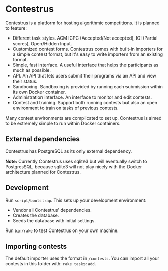 # Contestrus

Contestrus is a platform for hosting algorithmic competitions. It is planned to
feature:

* Different task styles. ACM ICPC (Accepted/Not accepted), IOI (Partial scores),
  Open/Hidden Input.
* Customized contest forms. Contestrus comes with built-in importers for a
  simple contest format, but it's easy to write importers from an existing
  format.
* Simple, fast interface. A useful interface that helps the participants as much
  as possible.
* API. An API that lets users submit their programs via an API and view their
  status.
* Sandboxing. Sandboxing is provided by running each submission within its own
  Docker container.
* Administration interface. An interface to monitor and edit contests.
* Contest and training. Support both running contests but also an open
  environment to train on tasks of previous contests.

Many contest environments are complicated to set up. Contestrus is aimed to be
extremely simple to run within Docker containers.

## External dependencies

Contestrus has PostgreSQL as its only external dependency.

**Note:** Currently Contestrus uses sqlite3 but will eventually switch to
PostgresSQL, because sqlite3 will not play nicely with the Docker architecture
planned for Contestrus.

## Development

Run `script/bootstrap`. This sets up your development environment:

* Vendor all Contestrus' dependencies.
* Creates the database.
* Seeds the database with initial settings.

Run `bin/rake` to test Contestrus on your own machine.

## Importing contests

The default importer uses the format in `/contests`. You can import all your
contests in this folder with: `rake tasks:add`.
